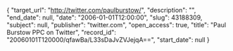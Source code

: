 {
  "target_url": "http://twitter.com/paulburstow/", 
  "description": "", 
  "end_date": null, 
  "date": "2006-01-01T12:00:00", 
  "slug": 43188309, 
  "subject": null, 
  "publisher": "twitter.com", 
  "open_access": true, 
  "title": "Paul Burstow PPC on Twitter", 
  "record_id": "20060101T120000/qfawBa/L33sDaJvZVJejqA==", 
  "start_date": null
}

